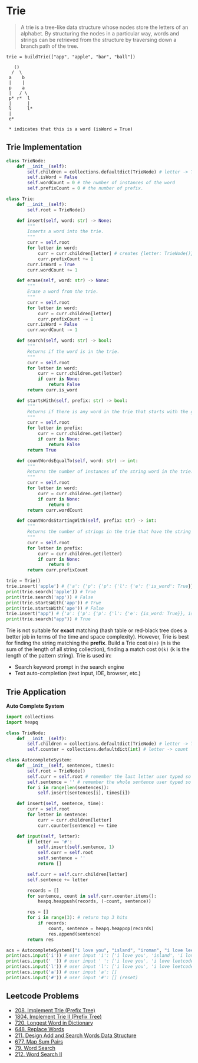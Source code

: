 # Trie

> A trie is a tree-like data structure whose nodes store the letters of an alphabet. By structuring the nodes in a particular way, words and strings can be retrieved from the structure by traversing down a branch path of the tree.

```
trie = buildTrie(["app", "apple", "bar", "ball"])

   ()
  /  \
 a    b
 |    |
 p    a
 |   / \
 p* r*  l
 |      |
 l      l*
 |
 e*

 * indicates that this is a word (isWord = True)
```

## Trie Implementation

```py
class TrieNode:
    def __init__(self):
        self.children = collections.defaultdict(TrieNode) # letter -> TrieNode
        self.isWord = False
        self.wordCount = 0 # the number of instances of the word
        self.prefixCount = 0 # the number of prefix.

class Trie:
    def __init__(self):
        self.root = TrieNode()

    def insert(self, word: str) -> None:
        """
        Inserts a word into the trie.
        """
        curr = self.root
        for letter in word:
            curr = curr.children[letter] # creates {letter: TrieNode()} if letter does not exist
            curr.prefixCount += 1
        curr.isWord = True
        curr.wordCount += 1

    def erase(self, word: str) -> None:
        """
        Erase a word from the trie.
        """
        curr = self.root
        for letter in word:
            curr = curr.children[letter]
            curr.prefixCount -= 1
        curr.isWord = False
        curr.wordCount -= 1

    def search(self, word: str) -> bool:
        """
        Returns if the word is in the trie.
        """
        curr = self.root
        for letter in word:
            curr = curr.children.get(letter)
            if curr is None:
                return False
        return curr.is_word

    def startsWith(self, prefix: str) -> bool:
        """
        Returns if there is any word in the trie that starts with the given prefix.
        """
        curr = self.root
        for letter in prefix:
            curr = curr.children.get(letter)
            if curr is None:
                return False
        return True

    def countWordsEqualTo(self, word: str) -> int:
        """
        Returns the number of instances of the string word in the trie.
        """
        curr = self.root
        for letter in word:
            curr = curr.children.get(letter)
            if curr is None:
                return 0
        return curr.wordCount

    def countWordsStartingWith(self, prefix: str) -> int:
        """
        Returns the number of strings in the trie that have the string prefix as a prefix.
        """
        curr = self.root
        for letter in prefix:
            curr = curr.children.get(letter)
            if curr is None:
                return 0
        return curr.prefixCount

trie = Trie()
trie.insert('apple') # {'a': {'p': {'p': {'l': {'e': {'is_word': True}}}}}}
print(trie.search('apple')) # True
print(trie.search('app')) # False
print(trie.startsWith('app')) # True
print(trie.startsWith('ape')) # False
trie.insert("app") # {'a': {'p': {'p': {'l': {'e': {is_word: True}}, is_word: True}}}}
print(trie.search("app")) # True
```

Trie is not suitable for **exact** matching (hash table or red-black tree does a better job in terms of the time and space complexity). However, Trie is best for finding the string matching the **prefix**. Build a Trie cost `O(n)` (n is the sum of the length of all string collection), finding a match cost `O(k)` (k is the length of the pattern string). Trie is used in:
- Search keyword prompt in the search engine
- Text auto-completion (text input, IDE, browser, etc.)

## Trie Application

**Auto Complete System**
```py
import collections
import heapq

class TrieNode:
    def __init__(self):
        self.children = collections.defaultdict(TrieNode) # letter -> TrieNode
        self.counter = collections.defaultdict(int) # letter -> count

class AutocompleteSystem:
    def __init__(self, sentences, times):
        self.root = TrieNode()
        self.curr = self.root # remember the last letter user typed so far
        self.sentence = '' # remember the whole sentence user typed so far
        for i in range(len(sentences)):
            self.insert(sentences[i], times[i])

    def insert(self, sentence, time):
        curr = self.root
        for letter in sentence:
            curr = curr.children[letter]
            curr.counter[sentence] += time

    def input(self, letter):
        if letter == '#':
            self.insert(self.sentence, 1)
            self.curr = self.root
            self.sentence = ''
            return []

        self.curr = self.curr.children[letter]
        self.sentence += letter

        records = []
        for sentence, count in self.curr.counter.items():
            heapq.heappush(records, (-count, sentence))

        res = []
        for i in range(3): # return top 3 hits
            if records:
                count, sentence = heapq.heappop(records)
                res.append(sentence)
        return res

acs = AutocompleteSystem(["i love you", "island", "iroman", "i love leetcode"], [5, 3, 2, 2])
print(acs.input('i')) # user input 'i': ['i love you', 'island', 'i love leetcode']
print(acs.input(' ')) # user input ' ': ['i love you', 'i love leetcode']
print(acs.input('l')) # user input 'l': ['i love you', 'i love leetcode']
print(acs.input('a')) # user input 'a': []
print(acs.input('#')) # user input '#': [] (reset)
```

## Leetcode Problems

- [208. Implement Trie (Prefix Tree)](https://leetcode.com/problems/implement-trie-prefix-tree/)
- [1804. Implement Trie II (Prefix Tree)](https://leetcode.com/problems/implement-trie-ii-prefix-tree/)
- [720. Longest Word in Dictionary](https://leetcode.com/problems/longest-word-in-dictionary/)
- [648. Replace Words](https://leetcode.com/problems/replace-words/)
- [211. Design Add and Search Words Data Structure](https://leetcode.com/problems/design-add-and-search-words-data-structure/)
- [677. Map Sum Pairs](https://leetcode.com/problems/map-sum-pairs/)
- [79. Word Search](https://leetcode.com/problems/word-search/)
- [212. Word Search II](https://leetcode.com/problems/word-search-ii/)
